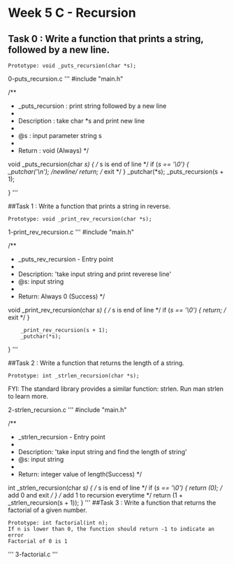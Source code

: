# Week 5 C - Recursion
## Task 0 : Write a function that prints a string, followed by a new line.

    Prototype: void _puts_recursion(char *s);

0-puts_recursion.c 
'''
#include "main.h"

/**
 * _puts_recursion : print string followed by a new line
 *
 * Description : take char *s and print new line
 *
 * @s : input parameter string s
 *
 * Return : void (Always)
 */

void _puts_recursion(char *s)
{
        /* s is end of line */
        if (*s == '\0')
        {
                _putchar('\n'); /*newline*/
                return; /* exit */
        }
        _putchar(*s);
        _puts_recursion(s + 1);

}
'''

##Task 1 : Write a function that prints a string in reverse.

    Prototype: void _print_rev_recursion(char *s);

1-print_rev_recursion.c
'''
#include "main.h"

/**
 * _puts_rev_recursion - Entry point
 *
 * Description: 'take input string and print reverese line'
 * @s: input string
 *
 * Return: Always 0 (Success)
 */

void _print_rev_recursion(char *s)
{
        /* s is end of line */
        if (*s == '\0')
        {
                return; /* exit */
        }

        _print_rev_recursion(s + 1);
        _putchar(*s);
}
'''

##Task 2 : Write a function that returns the length of a string.

    Prototype: int _strlen_recursion(char *s);

FYI: The standard library provides a similar function: strlen. Run man strlen to learn more.

2-strlen_recursion.c
'''
#include "main.h"

/**
 * _strlen_recursion - Entry point
 *
 * Description: 'take input string and find the length of string'
 * @s: input string
 *
 * Return: integer value of length(Success)
 */

int _strlen_recursion(char *s)
{
        /* s is end of line */
        if (*s == '\0')
        {
                return (0);  /* add 0 and exit */
        }
        /* add 1 to recursion everytime */
        return (1 + _strlen_recursion(s + 1));
}
'''
##Task 3 : Write a function that returns the factorial of a given number.

    Prototype: int factorial(int n);
    If n is lower than 0, the function should return -1 to indicate an error
    Factorial of 0 is 1
'''
3-factorial.c
'''
